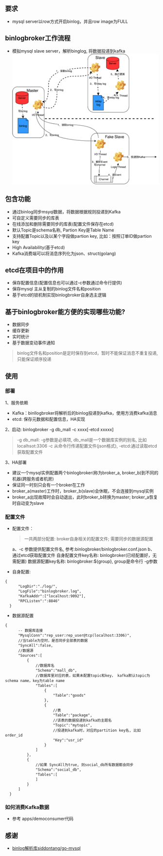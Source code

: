 ## 要求
- mysql server以row方式开启binlog，并且row image为FULL

## binlogbroker工作流程
- 模拟mysql slave server，解析binglog, 将数据投递到kafka
 ![FakeSlave](doc/mysql_binlog.png)
 
 
## 包含功能
- 通过binlog同步msyql数据，将数据根据规则投递到Kafka
- 可自定义需要同步的库表
- 在线添加和删除需要同步的库表(配置文件保存在etcd)
- 默认Topic是schema名称, Partion Key是Table Name
- 支持配置Topic以及以某个字段做partion key, 比如：按照订单ID做partion key
- High Availability(基于etcd)
- Kafka消费端可以将消息序列化为json、struct(golang)

## etcd在项目中的作用
- 保存配置信息(配置信息也可以通过-c参数通过命令行提供)
- 保存mysql 主从复制的binlog文件名和position
- 基于etcd的锁机制实现binlogbroker自身选主逻辑

## 基于binlogbroker能方便的实现哪些功能?
- 数据同步
- 缓存更新
- 实时统计
- 基于数据变动事件通知
> binlog文件名和position是定时保存到etcd，暂时不能保证消息不重复投递,只能保证顺序投递

## 使用 
### 部署
1、服务依赖
- Kafka：binllogbroker将解析后的binlog投递到kafka，使用方消费kafka消息
- etcd: 保存元数据和配置信息，HA实现

2、启动: binlogbroker -g db_mall -c xxxx[-etcd xxxxx]
  > -g db_mall: -g参数是必填项, db_mall是一个数据库实例的别名, 比如localhsot:3306
  > -c 从命令行传递配置文件(json格式), -etcd:通过读取etcd获取配置文件

3、HA部署
- 建议一个mysql实例配置两个binlogbroker(称为broker_a, broker_b)到不同的机器(跨服务或者机房)
- 保证同一时刻只会有一个broker在工作
- broker_a(master)工作时，broker_b(slave)会休眠，不会连接到mysql实例
- broker_a出现故障时会自动退出，此时broker_b转换为master; broker_a恢复时自动变为slave

### 配置文件
  - 配置文件：
    > 一共两部分配置: broker自身相关的配置文件; 需要同步的数据源配置

    a、-c 参数提供配置文件名, 参考:binlogbroker/binlogbroker.conf.json
    b、通过etcd获取配置文件
      自身配置文件key名称: binlogbroker(已经配置好，无需配置)
      数据源配置key名称: binlogbroker:${group}, group是命令行 -g参数
  - 自身配置:
  ```
  {
        "LogDir":"./log/",
        "LogFile":"binlogbroker.log",
        "KafkaAddr":["localhost:9092"],
        "RPCListen":":8846"
    }
  ```
  - 数据源配置
  ```
  {
        -- 数据库连接
        "MysqlConn":"rep_user:rep_user@tcp(localhost:3306)",
        //当table为空时，是否同步全部表的数据
        "SyncAll":false,
        //数据源
        "Sources":[
            {
                //数据库名
                "Schema":"mall_db",
                //数据库里对应的表，如果未配置topic和key， kafka默认topic为schema name，key为table name
                "Tables":[
                    {
                        "Table":"goods"
                    },
                    {
                        //表
                        "Table":"package",
                        //该表的数据投递到kafka的主题名
                        "Topic":"mytopic",
                        //投递到kafka时，对应的partition key名, 比如 order_id
                        "Key":"usr_id"
                    }
                ]
            },
            {
                //如果 SyncAll为true, 则social_db所有数据都会同步
                "Schema":"social_db",
                "Tables":[
                ]
            }
        ]
    }
  ```
### 如何消费Kafka数据
- 参考 apps/democonsumer代码


## 感谢
- [binlog解析库siddontang/go-mysql](https://github.com/siddontang/go-mysql)